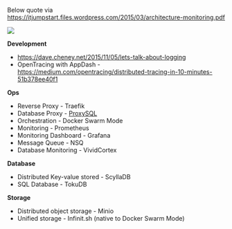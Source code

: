 Below quote via https://itjumpstart.files.wordpress.com/2015/03/architecture-monitoring.pdf

<img src="https://itjumpstart.files.wordpress.com/2016/12/stored.png">

**Development**

- https://dave.cheney.net/2015/11/05/lets-talk-about-logging
- OpenTracing with AppDash - https://medium.com/opentracing/distributed-tracing-in-10-minutes-51b378ee40f1


**Ops**

- Reverse Proxy - Traefik
- Database Proxy - [ProxySQL](https://hub.docker.com/r/renecannao/proxysql/)
- Orchestration - Docker Swarm Mode
- Monitoring - Prometheus
- Monitoring Dashboard - Grafana
- Message Queue - NSQ
- Database Monitoring - VividCortex

**Database**

- Distributed Key-value stored - ScyllaDB
- SQL Database - TokuDB

**Storage**

- Distributed object storage - Minio
- Unified storage - Infinit.sh (native to Docker Swarm Mode)

